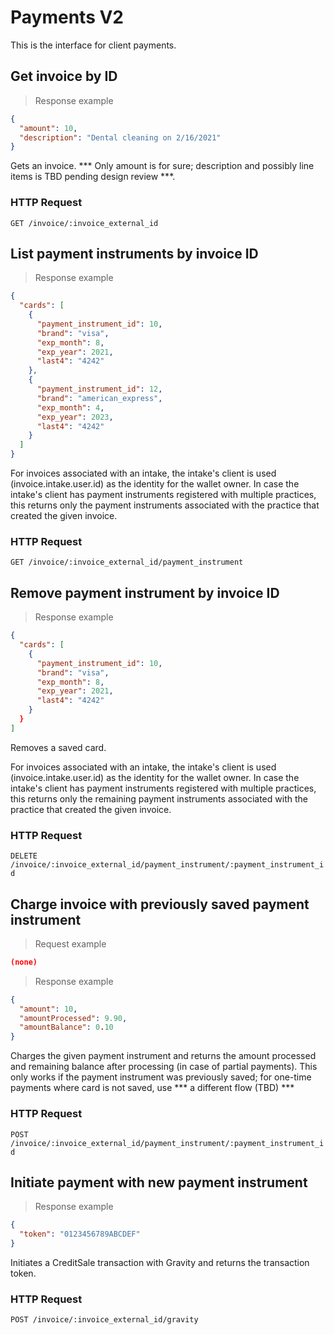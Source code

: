 # Payments V2
This is the interface for client payments.

## Get invoice by ID

> Response example

```json
{
  "amount": 10,
  "description": "Dental cleaning on 2/16/2021"
}
```

Gets an invoice. *** Only amount is for sure; description and possibly line items is TBD pending design review ***.

### HTTP Request
`GET /invoice/:invoice_external_id`

## List payment instruments by invoice ID

> Response example

```json
{
  "cards": [
    {
      "payment_instrument_id": 10,
      "brand": "visa",
      "exp_month": 8,
      "exp_year": 2021,
      "last4": "4242"
    },
    {
      "payment_instrument_id": 12,
      "brand": "american_express",
      "exp_month": 4,
      "exp_year": 2023,
      "last4": "4242"
    }
  ]
}
```

For invoices associated with an intake, the intake's client is used (invoice.intake.user.id) as the identity for the wallet owner.
In case the intake's client has payment instruments registered with multiple practices,
this returns only the payment instruments associated with the practice that created the given invoice.

### HTTP Request
`GET /invoice/:invoice_external_id/payment_instrument`

## Remove payment instrument by invoice ID

> Response example

```json
{
  "cards": [
    {
      "payment_instrument_id": 10,
      "brand": "visa",
      "exp_month": 8,
      "exp_year": 2021,
      "last4": "4242"
    }
  }
]
```

Removes a saved card.

For invoices associated with an intake, the intake's client is used (invoice.intake.user.id) as the identity for the wallet owner.
In case the intake's client has payment instruments registered with multiple practices,
this returns only the remaining payment instruments associated with the practice that created the given invoice.

### HTTP Request
`DELETE /invoice/:invoice_external_id/payment_instrument/:payment_instrument_id`


## Charge invoice with previously saved payment instrument

> Request example

```json
(none)
```

> Response example

```json
{
  "amount": 10,
  "amountProcessed": 9.90,
  "amountBalance": 0.10
}
```

Charges the given payment instrument and returns the amount processed and remaining balance after processing (in case of partial payments).
This only works if the payment instrument was previously saved; for one-time payments where card is not saved, use *** a different flow (TBD) ***

### HTTP Request
`POST /invoice/:invoice_external_id/payment_instrument/:payment_instrument_id`

## Initiate payment with new payment instrument

> Response example

```json
{
  "token": "0123456789ABCDEF"
}
```

Initiates a CreditSale transaction with Gravity and returns the transaction token.

### HTTP Request
`POST /invoice/:invoice_external_id/gravity`
